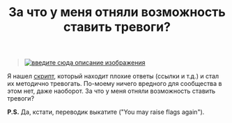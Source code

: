﻿---
title: "За что у меня отняли возможность ставить тревоги?"
se.owner.user_id: 337540
se.owner.display_name: "Victor VosMottor"
se.owner.link: "https://ru.meta.stackoverflow.com/users/337540/victor-vosmottor"
se.link: "https://ru.meta.stackoverflow.com/questions/10385/%d0%97%d0%b0-%d1%87%d1%82%d0%be-%d1%83-%d0%bc%d0%b5%d0%bd%d1%8f-%d0%be%d1%82%d0%bd%d1%8f%d0%bb%d0%b8-%d0%b2%d0%be%d0%b7%d0%bc%d0%be%d0%b6%d0%bd%d0%be%d1%81%d1%82%d1%8c-%d1%81%d1%82%d0%b0%d0%b2%d0%b8%d1%82%d1%8c-%d1%82%d1%80%d0%b5%d0%b2%d0%be%d0%b3%d0%b8"
se.question_id: 10385
se.post_type: question
---
<blockquote>
  <p><a href="https://i.stack.imgur.com/D9uVT.png" rel="nofollow noreferrer"><img src="https://i.stack.imgur.com/D9uVT.png" alt="введите сюда описание изображения"></a></p>
</blockquote>

<p>Я нашел <a href="https://data.stackexchange.com/ru/query/139623/marginal-short-answers-with-links" rel="nofollow noreferrer">скрипт</a>, который находит плохие ответы (ссылки и т.д.) и стал их методично тревогать. По-моему ничего вредного для сообщества в этом нет, даже наоборот. За что у меня отняли возможность ставить тревоги?</p>

<p><strong>P.S.</strong> Да, кстати, переводик выкатите ("You may raise flags again").</p>

